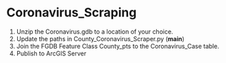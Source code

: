 # Coronavirus_Scraping

1. Unzip the Coronavirus.gdb to a location of your choice.
2. Update the paths in County_Coronavirus_Scraper.py (__main__)
3. Join the FGDB Feature Class County_pts to the Coronavirus_Case table.
4. Publish to ArcGIS Server

